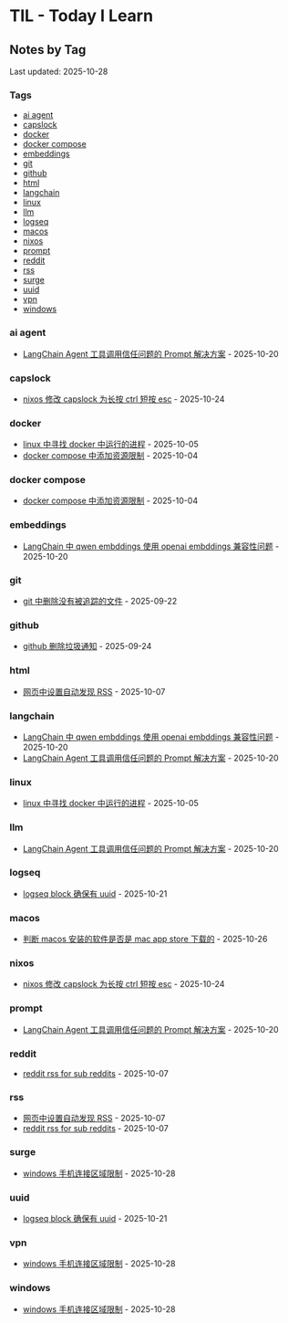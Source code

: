# TIL - Today I Learn


<!-- BEGINNING OF NOTES INDEX HOOK -->
## Notes by Tag

Last updated: 2025-10-28

### Tags
- [ai agent](#ai-agent)
- [capslock](#capslock)
- [docker](#docker)
- [docker compose](#docker-compose)
- [embeddings](#embeddings)
- [git](#git)
- [github](#github)
- [html](#html)
- [langchain](#langchain)
- [linux](#linux)
- [llm](#llm)
- [logseq](#logseq)
- [macos](#macos)
- [nixos](#nixos)
- [prompt](#prompt)
- [reddit](#reddit)
- [rss](#rss)
- [surge](#surge)
- [uuid](#uuid)
- [vpn](#vpn)
- [windows](#windows)

<a id="ai-agent"></a>
### ai agent
- [LangChain Agent 工具调用信任问题的 Prompt 解决方案](notes/LangChain%20Agent%20%E5%B7%A5%E5%85%B7%E8%B0%83%E7%94%A8%E4%BF%A1%E4%BB%BB%E9%97%AE%E9%A2%98%E7%9A%84%20Prompt%20%E8%A7%A3%E5%86%B3%E6%96%B9%E6%A1%88.md) - 2025-10-20

<a id="capslock"></a>
### capslock
- [nixos 修改 capslock 为长按 ctrl 短按 esc](notes/nixos%20%E4%BF%AE%E6%94%B9%20capslock%20%E4%B8%BA%E9%95%BF%E6%8C%89%20ctrl%20%E7%9F%AD%E6%8C%89%20esc.md) - 2025-10-24

<a id="docker"></a>
### docker
- [linux 中寻找 docker 中运行的进程](notes/linux%20%E4%B8%AD%E5%AF%BB%E6%89%BE%20docker%20%E4%B8%AD%E8%BF%90%E8%A1%8C%E7%9A%84%E8%BF%9B%E7%A8%8B.md) - 2025-10-05
- [docker compose 中添加资源限制](notes/docker%20compose%20%E4%B8%AD%E6%B7%BB%E5%8A%A0%E8%B5%84%E6%BA%90%E9%99%90%E5%88%B6.md) - 2025-10-04

<a id="docker-compose"></a>
### docker compose
- [docker compose 中添加资源限制](notes/docker%20compose%20%E4%B8%AD%E6%B7%BB%E5%8A%A0%E8%B5%84%E6%BA%90%E9%99%90%E5%88%B6.md) - 2025-10-04

<a id="embeddings"></a>
### embeddings
- [LangChain 中 qwen embddings 使用 openai embddings 兼容性问题](notes/LangChain%20%E4%B8%AD%20qwen%20embddings%20%E4%BD%BF%E7%94%A8%20openai%20embddings%20%E5%85%BC%E5%AE%B9%E6%80%A7%E9%97%AE%E9%A2%98.md) - 2025-10-20

<a id="git"></a>
### git
- [git 中删除没有被追踪的文件](notes/git%20%E4%B8%AD%E5%88%A0%E9%99%A4%E6%B2%A1%E6%9C%89%E8%A2%AB%E8%BF%BD%E8%B8%AA%E7%9A%84%E6%96%87%E4%BB%B6.md) - 2025-09-22

<a id="github"></a>
### github
- [github 删除垃圾通知](notes/github%20%E5%88%A0%E9%99%A4%E5%9E%83%E5%9C%BE%E9%80%9A%E7%9F%A5.md) - 2025-09-24

<a id="html"></a>
### html
- [网页中设置自动发现 RSS](notes/%E7%BD%91%E9%A1%B5%E4%B8%AD%E8%AE%BE%E7%BD%AE%E8%87%AA%E5%8A%A8%E5%8F%91%E7%8E%B0%20RSS.md) - 2025-10-07

<a id="langchain"></a>
### langchain
- [LangChain 中 qwen embddings 使用 openai embddings 兼容性问题](notes/LangChain%20%E4%B8%AD%20qwen%20embddings%20%E4%BD%BF%E7%94%A8%20openai%20embddings%20%E5%85%BC%E5%AE%B9%E6%80%A7%E9%97%AE%E9%A2%98.md) - 2025-10-20
- [LangChain Agent 工具调用信任问题的 Prompt 解决方案](notes/LangChain%20Agent%20%E5%B7%A5%E5%85%B7%E8%B0%83%E7%94%A8%E4%BF%A1%E4%BB%BB%E9%97%AE%E9%A2%98%E7%9A%84%20Prompt%20%E8%A7%A3%E5%86%B3%E6%96%B9%E6%A1%88.md) - 2025-10-20

<a id="linux"></a>
### linux
- [linux 中寻找 docker 中运行的进程](notes/linux%20%E4%B8%AD%E5%AF%BB%E6%89%BE%20docker%20%E4%B8%AD%E8%BF%90%E8%A1%8C%E7%9A%84%E8%BF%9B%E7%A8%8B.md) - 2025-10-05

<a id="llm"></a>
### llm
- [LangChain Agent 工具调用信任问题的 Prompt 解决方案](notes/LangChain%20Agent%20%E5%B7%A5%E5%85%B7%E8%B0%83%E7%94%A8%E4%BF%A1%E4%BB%BB%E9%97%AE%E9%A2%98%E7%9A%84%20Prompt%20%E8%A7%A3%E5%86%B3%E6%96%B9%E6%A1%88.md) - 2025-10-20

<a id="logseq"></a>
### logseq
- [logseq block 确保有 uuid](notes/logseq%20block%20%E7%A1%AE%E4%BF%9D%E6%9C%89%20uuid.md) - 2025-10-21

<a id="macos"></a>
### macos
- [判断 macos 安装的软件是否是 mac app store 下载的](notes/%E5%88%A4%E6%96%AD%20macos%20%E5%AE%89%E8%A3%85%E7%9A%84%E8%BD%AF%E4%BB%B6%E6%98%AF%E5%90%A6%E6%98%AF%20mac%20app%20store%20%E4%B8%8B%E8%BD%BD%E7%9A%84.md) - 2025-10-26

<a id="nixos"></a>
### nixos
- [nixos 修改 capslock 为长按 ctrl 短按 esc](notes/nixos%20%E4%BF%AE%E6%94%B9%20capslock%20%E4%B8%BA%E9%95%BF%E6%8C%89%20ctrl%20%E7%9F%AD%E6%8C%89%20esc.md) - 2025-10-24

<a id="prompt"></a>
### prompt
- [LangChain Agent 工具调用信任问题的 Prompt 解决方案](notes/LangChain%20Agent%20%E5%B7%A5%E5%85%B7%E8%B0%83%E7%94%A8%E4%BF%A1%E4%BB%BB%E9%97%AE%E9%A2%98%E7%9A%84%20Prompt%20%E8%A7%A3%E5%86%B3%E6%96%B9%E6%A1%88.md) - 2025-10-20

<a id="reddit"></a>
### reddit
- [reddit rss for sub reddits](notes/reddit%20rss%20for%20sub%20reddits.md) - 2025-10-07

<a id="rss"></a>
### rss
- [网页中设置自动发现 RSS](notes/%E7%BD%91%E9%A1%B5%E4%B8%AD%E8%AE%BE%E7%BD%AE%E8%87%AA%E5%8A%A8%E5%8F%91%E7%8E%B0%20RSS.md) - 2025-10-07
- [reddit rss for sub reddits](notes/reddit%20rss%20for%20sub%20reddits.md) - 2025-10-07

<a id="surge"></a>
### surge
- [windows 手机连接区域限制](notes/windows%20%E6%89%8B%E6%9C%BA%E8%BF%9E%E6%8E%A5%E5%8C%BA%E5%9F%9F%E9%99%90%E5%88%B6.md) - 2025-10-28

<a id="uuid"></a>
### uuid
- [logseq block 确保有 uuid](notes/logseq%20block%20%E7%A1%AE%E4%BF%9D%E6%9C%89%20uuid.md) - 2025-10-21

<a id="vpn"></a>
### vpn
- [windows 手机连接区域限制](notes/windows%20%E6%89%8B%E6%9C%BA%E8%BF%9E%E6%8E%A5%E5%8C%BA%E5%9F%9F%E9%99%90%E5%88%B6.md) - 2025-10-28

<a id="windows"></a>
### windows
- [windows 手机连接区域限制](notes/windows%20%E6%89%8B%E6%9C%BA%E8%BF%9E%E6%8E%A5%E5%8C%BA%E5%9F%9F%E9%99%90%E5%88%B6.md) - 2025-10-28
<!-- END OF NOTES INDEX HOOK -->
